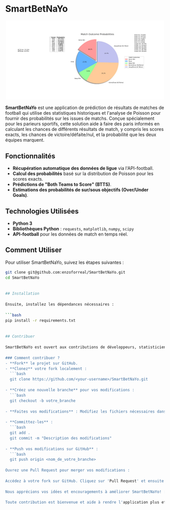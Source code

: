# SmartBetNaYo

<p align="center">
  <img src="./images/stats_predict.jpg" alt="Probabilité d'un match de football" width="500">
</p>

**SmartBetNaYo** est une application de prédiction de résultats de matches de football qui utilise des statistiques historiques et l'analyse de Poisson pour fournir des probabilités sur les issues de matchs. Conçue spécialement pour les parieurs sportifs, cette solution aide à faire des paris informés en calculant les chances de différents résultats de match, y compris les scores exacts, les chances de victoire/défaite/nul, et la probabilité que les deux équipes marquent.

## Fonctionnalités

- **Récupération automatique des données de ligue** via l'API-football.
- **Calcul des probabilités** basé sur la distribution de Poisson pour les scores exacts.
- **Prédictions de "Both Teams to Score" (BTTS)**.
- **Estimations des probabilités de sur/sous objectifs (Over/Under Goals)**.

## Technologies Utilisées

- **Python 3**
- **Bibliothèques Python** : `requests`, `matplotlib`, `numpy`, `scipy`
- **API-football** pour les données de match en temps réel.

## Comment Utiliser

Pour utiliser SmartBetNaYo, suivez les étapes suivantes :

```bash
git clone git@github.com:enzoforreal/SmartBetNaYo.git
cd SmartBetNaYo


## Installation

Ensuite, installez les dépendances nécessaires :

```bash
pip install -r requirements.txt


## Contribuer

SmartBetNaYo est ouvert aux contributions de développeurs, statisticiens, et passionnés de paris sportifs. Si vous avez des idées pour améliorer les prédictions, intégrer l'intelligence artificielle, ou optimiser les algorithmes existants, votre aide est la bienvenue !

### Comment contribuer ?
- **Fork** le projet sur GitHub.
- **Clonez** votre fork localement :
  ```bash
  git clone https://github.com/<your-username>/SmartBetNaYo.git

- **Créez une nouvelle branche** pour vos modifications :
  ```bash
  git checkout -b votre_branche

- **Faites vos modifications** : Modifiez les fichiers nécessaires dans votre projet local.

- **Committez-les** :
  ```bash
  git add .
  git commit -m "Description des modifications"

- **Push vos modifications sur GitHub** :
  ```bash
  git push origin <nom_de_votre_branche>

Ouvrez une Pull Request pour merger vos modifications :

Accédez à votre fork sur GitHub. Cliquez sur 'Pull Request' et ensuite sur 'New Pull Request'. Choisissez votre branche et validez en cliquant sur 'Create pull request'.

Nous apprécions vos idées et encouragements à améliorer SmartBetNaYo! :

Toute contribution est bienvenue et aide à rendre l'application plus efficace et utile pour tous.


